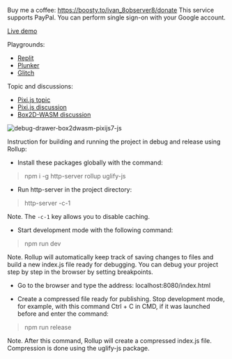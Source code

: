 Buy me a coffee: https://boosty.to/ivan_8observer8/donate This service supports PayPal. You can perform single sign-on with your Google account.

[Live demo](https://8observer8.github.io/webgl10-js/debug-drawer-box2dwasm-pixijs7-js/)

Playgrounds:

- [Replit](https://replit.com/@8Observer8/Debug-drawer-using-Box2D-WASM-Pixijs-JS)
- [Plunker](https://plnkr.co/edit/SE3FHB6zjmqHcaAX?preview)
- [Glitch](https://glitch.com/edit/#!/billowy-earthy-seismosaurus)

Topic and discussions:

- [Pixi.js topic](https://www.html5gamedevs.com/topic/52751-basic-examples-of-using-box2d-wasm-with-melonjs-in-javascript/)
- [Pixi.js discussion](https://github.com/pixijs/pixijs/discussions/9585)
- [Box2D-WASM discussion](https://github.com/Birch-san/box2d-wasm/discussions/69)

![debug-drawer-box2dwasm-pixijs7-js](https://github.com/8Observer8/debug-drawer-box2dwasm-pixijs7-js/assets/3908473/1ce706ff-59db-4ce7-a8d0-328029176ba1)

Instruction for building and running the project in debug and release using Rollup:

- Install these packages globally with the command:

> npm i -g http-server rollup uglify-js

- Run http-server in the project directory:

> http-server -c-1

Note. The `-c-1` key allows you to disable caching.

- Start development mode with the following command:

> npm run dev

Note. Rollup will automatically keep track of saving changes to files and build a new index.js file ready for debugging. You can debug your project step by step in the browser by setting breakpoints.

- Go to the browser and type the address: localhost:8080/index.html

- Create a compressed file ready for publishing. Stop development mode, for example, with this command Ctrl + C in CMD, if it was launched before and enter the command:

> npm run release

Note. After this command, Rollup will create a compressed index.js file. Compression is done using the uglify-js package.
